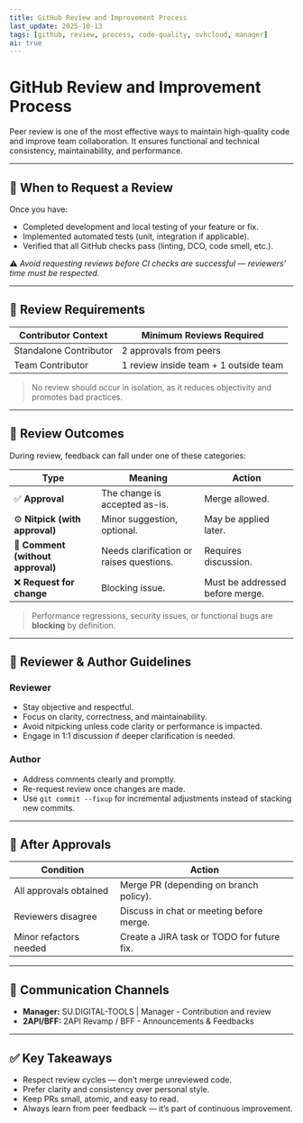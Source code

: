 ```yaml
---
title: GitHub Review and Improvement Process
last_update: 2025-10-13
tags: [github, review, process, code-quality, ovhcloud, manager]
ai: true
---
```


# GitHub Review and Improvement Process

Peer review is one of the most effective ways to maintain high-quality code and improve team collaboration.
It ensures functional and technical consistency, maintainability, and performance.

---

## 🧭 When to Request a Review

Once you have:
- Completed development and local testing of your feature or fix.
- Implemented automated tests (unit, integration if applicable).
- Verified that all GitHub checks pass (linting, DCO, code smell, etc.).

⚠️ *Avoid requesting reviews before CI checks are successful — reviewers’ time must be respected.*

---

## 👥 Review Requirements

| Contributor Context | Minimum Reviews Required |
|---------------------|--------------------------|
| Standalone Contributor | 2 approvals from peers |
| Team Contributor | 1 review inside team + 1 outside team |

> No review should occur in isolation, as it reduces objectivity and promotes bad practices.

---

## 🧩 Review Outcomes

During review, feedback can fall under one of these categories:

| Type | Meaning | Action |
|------|----------|--------|
| ✅ **Approval** | The change is accepted as-is. | Merge allowed. |
| ⚙️ **Nitpick (with approval)** | Minor suggestion, optional. | May be applied later. |
| 💬 **Comment (without approval)** | Needs clarification or raises questions. | Requires discussion. |
| ❌ **Request for change** | Blocking issue. | Must be addressed before merge. |

> Performance regressions, security issues, or functional bugs are **blocking** by definition.

---

## 🧠 Reviewer & Author Guidelines

### Reviewer
- Stay objective and respectful.
- Focus on clarity, correctness, and maintainability.
- Avoid nitpicking unless code clarity or performance is impacted.
- Engage in 1:1 discussion if deeper clarification is needed.

### Author
- Address comments clearly and promptly.
- Re-request review once changes are made.
- Use `git commit --fixup` for incremental adjustments instead of stacking new commits.

---

## 🔄 After Approvals

| Condition | Action |
|------------|--------|
| All approvals obtained | Merge PR (depending on branch policy). |
| Reviewers disagree | Discuss in chat or meeting before merge. |
| Minor refactors needed | Create a JIRA task or TODO for future fix. |

---

## 🔗 Communication Channels

- **Manager:** SU.DIGITAL-TOOLS | Manager - Contribution and review  
- **2API/BFF:** 2API Revamp / BFF - Announcements & Feedbacks

---

## ✅ Key Takeaways

- Respect review cycles — don’t merge unreviewed code.  
- Prefer clarity and consistency over personal style.  
- Keep PRs small, atomic, and easy to read.  
- Always learn from peer feedback — it’s part of continuous improvement.
